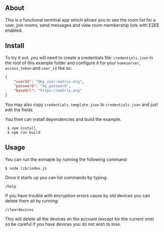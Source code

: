 ## About

This is a functional terminal app which allows you to see the room list for a user, join rooms, send messages and view room membership lists with E2EE enabled.

## Install

To try it out, you will need to create a credentials file: `credentials.json` in the root of this example folder and configure it for your `homeserver`, `access_token` and `user_id` like so:

```json
{
	"userId": "@my_user:matrix.org",
	"password": "my_password",
	"baseUrl": "https://matrix.org"
}
```

You may also copy `credentials.template.json` to `credentials.json` and just edit the fields.

You then can install dependencies and build the example.
```
 $ npm install
 $ npm run build
```

## Usage
You can run the exmaple by running the following command:

```
$ node lib/index.js
```

Once it starts up you can list commands by typing:

```
/help
```

If you have trouble with encryption errors cause by old devices you can delete them all by running:

```
/cleardevices
```

This will delete all the devices on the account (except for the current one) so be careful if you have devices you do not wish to lose.
